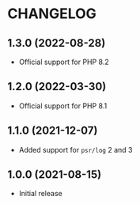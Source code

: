 # CHANGELOG


## 1.3.0 (2022-08-28)

* Official support for PHP 8.2


## 1.2.0 (2022-03-30)

* Official support for PHP 8.1


## 1.1.0 (2021-12-07)

* Added support for `psr/log` 2 and 3


## 1.0.0 (2021-08-15)

* Initial release
